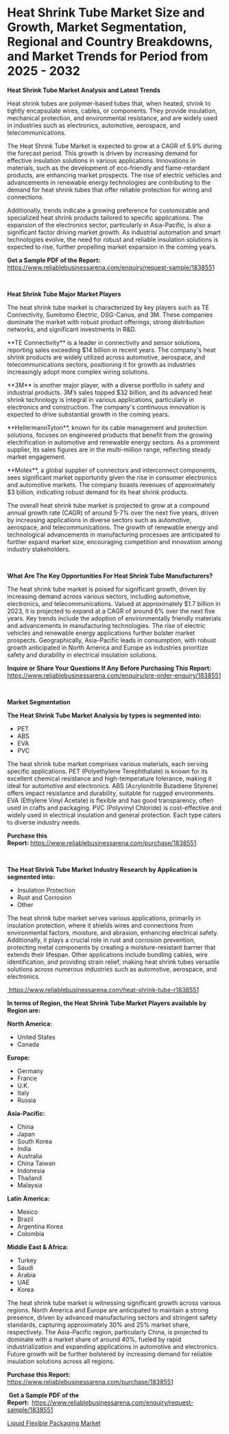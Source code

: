 <p><h1>Heat Shrink Tube Market Size and Growth, Market Segmentation, Regional and Country Breakdowns, and Market Trends for Period from 2025 -  2032</h1></p><p><strong>Heat Shrink Tube Market Analysis and Latest Trends</strong></p>
<p><p>Heat shrink tubes are polymer-based tubes that, when heated, shrink to tightly encapsulate wires, cables, or components. They provide insulation, mechanical protection, and environmental resistance, and are widely used in industries such as electronics, automotive, aerospace, and telecommunications.</p><p>The Heat Shrink Tube Market is expected to grow at a CAGR of 5.9% during the forecast period. This growth is driven by increasing demand for effective insulation solutions in various applications. Innovations in materials, such as the development of eco-friendly and flame-retardant products, are enhancing market prospects. The rise of electric vehicles and advancements in renewable energy technologies are contributing to the demand for heat shrink tubes that offer reliable protection for wiring and connections.</p><p>Additionally, trends indicate a growing preference for customizable and specialized heat shrink products tailored to specific applications. The expansion of the electronics sector, particularly in Asia-Pacific, is also a significant factor driving market growth. As industrial automation and smart technologies evolve, the need for robust and reliable insulation solutions is expected to rise, further propelling market expansion in the coming years.</p></p>
<p><strong>Get a Sample PDF of the Report:&nbsp;</strong> <a href="https://www.reliablebusinessarena.com/enquiry/request-sample/1838551?utm_campaign=3138&utm_medium=2&utm_source=Github&utm_content=ia&utm_term=02042025&utm_id=heat-shrink-tube">https://www.reliablebusinessarena.com/enquiry/request-sample/1838551</a></p>
<p>&nbsp;</p>
<p><strong>Heat Shrink Tube Major Market Players</strong></p>
<p><p>The heat shrink tube market is characterized by key players such as TE Connectivity, Sumitomo Electric, DSG-Canus, and 3M. These companies dominate the market with robust product offerings, strong distribution networks, and significant investments in R&D.</p><p>**TE Connectivity** is a leader in connectivity and sensor solutions, reporting sales exceeding $14 billion in recent years. The company's heat shrink products are widely utilized across automotive, aerospace, and telecommunications sectors, positioning it for growth as industries increasingly adopt more complex wiring solutions.</p><p>**3M** is another major player, with a diverse portfolio in safety and industrial products. 3M’s sales topped $32 billion, and its advanced heat shrink technology is integral in various applications, particularly in electronics and construction. The company's continuous innovation is expected to drive substantial growth in the coming years.</p><p>**HellermannTyton**, known for its cable management and protection solutions, focuses on engineered products that benefit from the growing electrification in automotive and renewable energy sectors. As a prominent supplier, its sales figures are in the multi-million range, reflecting steady market engagement.</p><p>**Molex**, a global supplier of connectors and interconnect components, sees significant market opportunity given the rise in consumer electronics and automotive markets. The company boasts revenues of approximately $3 billion, indicating robust demand for its heat shrink products.</p><p>The overall heat shrink tube market is projected to grow at a compound annual growth rate (CAGR) of around 5-7% over the next five years, driven by increasing applications in diverse sectors such as automotive, aerospace, and telecommunications. The growth of renewable energy and technological advancements in manufacturing processes are anticipated to further expand market size, encouraging competition and innovation among industry stakeholders.</p></p>
<p>&nbsp;</p>
<p><strong>What Are The Key Opportunities For Heat Shrink Tube Manufacturers?</strong></p>
<p><p>The heat shrink tube market is poised for significant growth, driven by increasing demand across various sectors, including automotive, electronics, and telecommunications. Valued at approximately $1.7 billion in 2023, it is projected to expand at a CAGR of around 6% over the next five years. Key trends include the adoption of environmentally friendly materials and advancements in manufacturing technologies. The rise of electric vehicles and renewable energy applications further bolster market prospects. Geographically, Asia-Pacific leads in consumption, with robust growth anticipated in North America and Europe as industries prioritize safety and durability in electrical insulation solutions.</p></p>
<p><strong>Inquire or Share Your Questions If Any Before Purchasing This Report:</strong> <a href="https://www.reliablebusinessarena.com/enquiry/pre-order-enquiry/1838551?utm_campaign=3138&utm_medium=2&utm_source=Github&utm_content=ia&utm_term=02042025&utm_id=heat-shrink-tube">https://www.reliablebusinessarena.com/enquiry/pre-order-enquiry/1838551</a></p>
<p>&nbsp;</p>
<p><strong>Market Segmentation</strong></p>
<p><strong>The Heat Shrink Tube Market Analysis by types is segmented into:</strong></p>
<p><ul><li>PET</li><li>ABS</li><li>EVA</li><li>PVC</li></ul></p>
<p><p>The heat shrink tube market comprises various materials, each serving specific applications. PET (Polyethylene Terephthalate) is known for its excellent chemical resistance and high-temperature tolerance, making it ideal for automotive and electronics. ABS (Acrylonitrile Butadiene Styrene) offers impact resistance and durability, suitable for rugged environments. EVA (Ethylene Vinyl Acetate) is flexible and has good transparency, often used in crafts and packaging. PVC (Polyvinyl Chloride) is cost-effective and widely used in electrical insulation and general protection. Each type caters to diverse industry needs.</p></p>
<p><strong>Purchase this Report:&nbsp;</strong><a href="https://www.reliablebusinessarena.com/purchase/1838551?utm_campaign=3138&utm_medium=2&utm_source=Github&utm_content=ia&utm_term=02042025&utm_id=heat-shrink-tube">https://www.reliablebusinessarena.com/purchase/1838551</a></p>
<p>&nbsp;</p>
<p><strong>The Heat Shrink Tube Market Industry Research by Application is segmented into:</strong></p>
<p><ul><li>Insulation Protection</li><li>Rust and Corrosion</li><li>Other</li></ul></p>
<p><p>The heat shrink tube market serves various applications, primarily in insulation protection, where it shields wires and connections from environmental factors, moisture, and abrasion, enhancing electrical safety. Additionally, it plays a crucial role in rust and corrosion prevention, protecting metal components by creating a moisture-resistant barrier that extends their lifespan. Other applications include bundling cables, wire identification, and providing strain relief, making heat shrink tubes versatile solutions across numerous industries such as automotive, aerospace, and electronics.</p></p>
<p><a href="https://www.reliablebusinessarena.com/heat-shrink-tube-r1838551?utm_campaign=3138&utm_medium=2&utm_source=Github&utm_content=ia&utm_term=02042025&utm_id=heat-shrink-tube">&nbsp;https://www.reliablebusinessarena.com/heat-shrink-tube-r1838551</a></p>
<p><strong>In terms of Region, the Heat Shrink Tube Market Players available by Region are:</strong></p>
<p>
    <p> <strong> North America: </strong>
        <ul>
            <li>United States</li>
            <li>Canada</li>
        </ul>
        </p> 
    <p> <strong> Europe: </strong>
        <ul>
            <li>Germany</li>
            <li>France</li>
            <li>U.K.</li>
            <li>Italy</li>
            <li>Russia</li>
        </ul>
        </p> 
    <p> <strong> Asia-Pacific: </strong>
        <ul>
            <li>China</li>
            <li>Japan</li>
            <li>South Korea</li>
            <li>India</li>
            <li>Australia</li>
            <li>China Taiwan</li>
            <li>Indonesia</li>
            <li>Thailand</li>
            <li>Malaysia</li>
        </ul>
        </p> 
    <p> <strong> Latin America: </strong>
        <ul>
            <li>Mexico</li>
            <li>Brazil</li>
            <li>Argentina Korea</li>
            <li>Colombia</li>
        </ul>
        </p> 
    <p> <strong> Middle East & Africa: </strong>
        <ul>
            <li>Turkey</li>
            <li>Saudi</li>
            <li>Arabia</li>
            <li>UAE</li>
            <li>Korea</li>
        </ul>
    </p>
    </p>
<p><p>The heat shrink tube market is witnessing significant growth across various regions. North America and Europe are anticipated to maintain a strong presence, driven by advanced manufacturing sectors and stringent safety standards, capturing approximately 30% and 25% market share, respectively. The Asia-Pacific region, particularly China, is projected to dominate with a market share of around 40%, fueled by rapid industrialization and expanding applications in automotive and electronics. Future growth will be further bolstered by increasing demand for reliable insulation solutions across all regions.</p></p>
<p><strong>Purchase this Report: </strong><a href="https://www.reliablebusinessarena.com/purchase/1838551?utm_campaign=3138&utm_medium=2&utm_source=Github&utm_content=ia&utm_term=02042025&utm_id=heat-shrink-tube">https://www.reliablebusinessarena.com/purchase/1838551</a></p>
<p>&nbsp;<strong>Get a Sample PDF of the Report:&nbsp;&nbsp;</strong><a href="https://www.reliablebusinessarena.com/enquiry/request-sample/1838551?utm_campaign=3138&utm_medium=2&utm_source=Github&utm_content=ia&utm_term=02042025&utm_id=heat-shrink-tube">https://www.reliablebusinessarena.com/enquiry/request-sample/1838551</a></p>
<p><strong></strong></p>
<p><p><a href="https://github.com/dailyspunj47/Market-Research-Report-List-1/blob/main/liquid-flexible-packaging-market.md?utm_campaign=3138&utm_medium=2&utm_source=Github&utm_content=ia&utm_term=02042025&utm_id=heat-shrink-tube">Liquid Flexible Packaging Market</a></p></p>